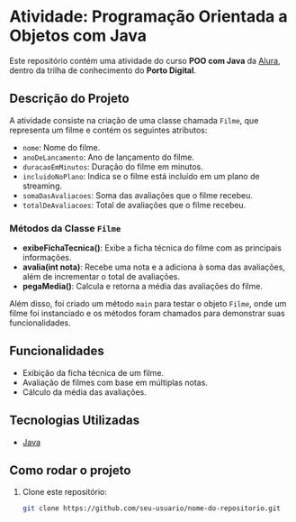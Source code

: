 # Atividade: Programação Orientada a Objetos com Java

Este repositório contém uma atividade do curso **POO com Java** da [Alura](https://www.alura.com.br/), dentro da trilha de conhecimento do **Porto Digital**.

## Descrição do Projeto

A atividade consiste na criação de uma classe chamada `Filme`, que representa um filme e contém os seguintes atributos:

- `nome`: Nome do filme.
- `anoDeLancamento`: Ano de lançamento do filme.
- `duracaoEmMinutos`: Duração do filme em minutos.
- `incluidoNoPlano`: Indica se o filme está incluído em um plano de streaming.
- `somaDasAvaliacoes`: Soma das avaliações que o filme recebeu.
- `totalDeAvaliacoes`: Total de avaliações que o filme recebeu.

### Métodos da Classe `Filme`

- **exibeFichaTecnica()**: Exibe a ficha técnica do filme com as principais informações.
- **avalia(int nota)**: Recebe uma nota e a adiciona à soma das avaliações, além de incrementar o total de avaliações.
- **pegaMedia()**: Calcula e retorna a média das avaliações do filme.

Além disso, foi criado um método `main` para testar o objeto `Filme`, onde um filme foi instanciado e os métodos foram chamados para demonstrar suas funcionalidades.

## Funcionalidades

- Exibição da ficha técnica de um filme.
- Avaliação de filmes com base em múltiplas notas.
- Cálculo da média das avaliações.

## Tecnologias Utilizadas

- [Java](https://www.oracle.com/java/technologies/javase-jdk11-downloads.html)

## Como rodar o projeto

1. Clone este repositório:

   ```bash
   git clone https://github.com/seu-usuario/nome-do-repositorio.git
